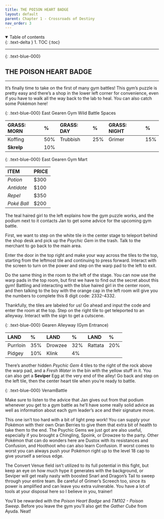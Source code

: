 ```yaml
---
title: THE POISON HEART BADGE
layout: default
parent: Chapter 1 - Crossroads of Destiny
nav_order: 3
---
```


<details open markdown="block">
  <summary>
    Table of contents
  </summary>
  {: .text-delta }
1. TOC
{:toc}
</details>

---

{: .text-blue-000}
## THE POISON HEART BADGE
---

It’s finally time to take on the first of many gym battles! This gym’s puzzle is pretty easy and there’s a shop in the lower left corner for convenience, even if you have to walk all the way back to the lab to heal. You can also catch some Pokémon here!

{: .text-blue-000}
East Gearen Gym Wild Battle Spaces

| GRASS: MORN    | %   | GRASS: DAY    | %   | GRASS: NIGHT    | %   |
|:---------------|:----|:--------------|:----|:----------------|:----|
| Koffing    | 50% | Trubbish   | 25% | Grimer     | 15% |
| **Skrelp**    | 10% | | | | |

{: .text-blue-000}
East Gearen Gym Mart

| ITEM           | PRICE  |
|:---------------|:-------|
| *Potion*       | $300   |
| *Antidote*     | $100   |
| *Repel*        | $350   |
| *Poké Ball*    | $200   |

The teal haired girl to the left explains how the gym puzzle works, and the podium next to it contacts Jan to get some advice for the upcoming gym battle. 

First, we want to step on the white tile in the center stage to teleport behind the shop desk and pick up the *Psychic Gem* in the trash. Talk to the merchant to go back to the main area.

Enter the door in the top right and make your way across the tiles to the top, starting from the leftmost tile and continuing to press forward. Interact with the screen to turn on the power and step on the warp pad to the left to exit. 

Do the same thing in the room to the left of the stage. You can now use the warp pads in the top room, but first we have to find out the secret about this gym! Battling and interacting with the blue haired girl in the center room, and then talking to the boy with the orange cap in the left room will give you the numbers to complete this 8 digit code: 2332-4332.

Thankfully, the tiles are labeled for us! Go ahead and input the code and enter the room at the top. Step on the right tile to get teleported to an alleyway. Interact with the sign to get a cutscene.

{: .text-blue-000}
Gearen Alleyway (Gym Entrance)


| LAND          | %   | LAND          | %   | LAND          | %   |
|:--------------|:----|:--------------|:----|:--------------|:----|
| Purrloin      | 35% | Drowzee       | 32% | Rattata     | 20% |
| Pidgey        | 10% | Klink         | 4%  |    |  |

There’s another hidden *Psychic Gem* 4 tiles to the right of the rock above the warp pad, and a *Fresh Water* in the bin with the yellow stuff in it. You can also get a **Seviper** Egg at the very end of the alley! Go back and step on the left tile, then the center heart tile when you’re ready to battle.

{: .text-blue-000}
VenamBattle

Make sure to listen to the advice that Jan gives out from that podium whenever you get to a gym battle as he’ll have some really solid advice as well as information about each gym leader’s ace and their signature move. 

This one isn’t too hard with a bit of light prep work! You can supply your Pokémon with their own Oran Berries to give them that extra bit of health to take them to the end. The Psychic Gems we just got are also useful, especially if you brought a Chingling, Spoink, or Drowzee to the party. Other Pokémon that can do wonders here are Dustox with its resistances and Confusion, and Hoothoot who can also learn Confusion. If worst comes to worst you can always push your Pokémon right up to the level 18 cap to give yourself a serious edge. 

The Convert Venue field isn’t utilized to its full potential in this fight, but keep an eye on how much hype it generates with the background, or Seviper will get really nasty with boosted Snarl and Dragon’s Tail to sweep through your entire team. Be careful of Grimer’s Screech too, since its power is amplified and can leave you extra vulnerable. You have a lot of tools at your disposal here so I believe in you, trainer!

You’ll be rewarded with the *Poison Heart Badge* and *TM102 - Poison Sweep*. Before you leave the gym you’ll also get the *Gather Cube* from Ayuda. Neat!

